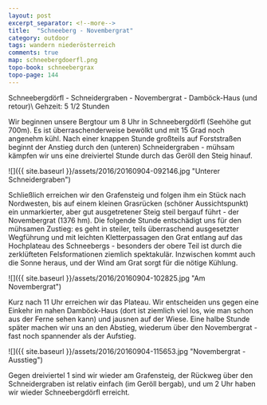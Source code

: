 ```yaml
---
layout: post
excerpt_separator: <!--more-->
title:  "Schneeberg - Novembergrat"
category: outdoor
tags: wandern niederösterreich
comments: true
map: schneebergdoerfl.png
topo-book: schneebergrax
topo-page: 144
---
```

Schneebergdörfl - Schneidergraben - Novembergrat - Damböck-Haus (und retour)\\
Gehzeit: 5 1/2 Stunden

<!--more-->

Wir beginnen unsere Bergtour um 8 Uhr in Schneebergdörfl (Seehöhe gut 700m). Es ist überraschenderweise bewölkt und mit 15 Grad noch angenehm kühl. Nach einer knappen Stunde großteils auf Forststraßen beginnt der Anstieg durch den (unteren) Schneidergraben - mühsam kämpfen wir uns eine dreiviertel Stunde durch das Geröll den Steig hinauf.

![]({{ site.baseurl }}/assets/2016/20160904-092146.jpg "Unterer Schneidergraben")

Schließlich erreichen wir den Grafensteig und folgen ihm ein Stück nach Nordwesten, bis auf einem kleinen Grasrücken (schöner Aussichtspunkt) ein unmarkierter, aber gut ausgetretener Steig steil bergauf führt - der Novembergrat (1376 hm). Die folgende Stunde entschädigt uns für den mühsamen Zustieg: es geht in steiler, teils überraschend ausgesetzter Wegführung und mit leichten Kletterpassagen den Grat entlang auf das Hochplateau des Schneebergs - besonders der obere Teil ist durch die zerklüfteten Felsformationen ziemlich spektakulär. Inzwischen kommt auch die Sonne heraus, und der Wind am Grat sorgt für die nötige Kühlung.

![]({{ site.baseurl }}/assets/2016/20160904-102825.jpg "Am Novembergrat")

Kurz nach 11 Uhr erreichen wir das Plateau. Wir entscheiden uns gegen eine Einkehr im nahen Damböck-Haus (dort ist ziemlich viel los, wie man schon aus der Ferne sehen kann) und jausnen auf der Wiese. Eine halbe Stunde später machen wir uns an den Abstieg, wiederum über den Novembergrat - fast noch spannender als der Aufstieg.

![]({{ site.baseurl }}/assets/2016/20160904-115653.jpg "Novembergrat - Ausstieg")

Gegen dreiviertel 1 sind wir wieder am Grafensteig, der Rückweg über den Schneidergraben ist relativ einfach (im Geröll bergab), und um 2 Uhr haben wir wieder Schneebergdörfl erreicht.
